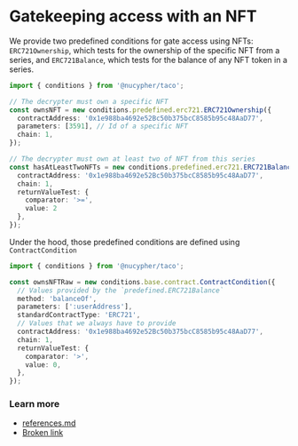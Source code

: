 # Gatekeeping access with an NFT

We provide two predefined conditions for gate access using NFTs: `ERC721Ownership`, which tests for the ownership of the specific NFT from a series, and `ERC721Balance`, which tests for the balance of any NFT token in a series.

```typescript
import { conditions } from '@nucypher/taco';

// The decrypter must own a specific NFT
const ownsNFT = new conditions.predefined.erc721.ERC721Ownership({
  contractAddress: '0x1e988ba4692e52Bc50b375bcC8585b95c48AaD77',
  parameters: [3591], // Id of a specific NFT
  chain: 1,
});

// The decrypter must own at least two of NFT from this series
const hasAtLeastTwoNFTs = new conditions.predefined.erc721.ERC721Balance({
  contractAddress: '0x1e988ba4692e52Bc50b375bcC8585b95c48AaD77',
  chain: 1,
  returnValueTest: {
    comparator: '>=',
    value: 2
  },
});
```

Under the hood, those predefined conditions are defined using `ContractCondition`

```typescript
import { conditions } from '@nucypher/taco';

const ownsNFTRaw = new conditions.base.contract.ContractCondition({
  // Values provided by the `predefined.ERC721Balance`
  method: 'balanceOf',
  parameters: [':userAddress'],
  standardContractType: 'ERC721',
  // Values that we always have to provide
  contractAddress: '0x1e988ba4692e52Bc50b375bcC8585b95c48AaD77',
  chain: 1,
  returnValueTest: {
    comparator: '>',
    value: 0,
  },
});
```

### Learn more&#x20;

* [references.md](../../../references.md "mention")
* [Broken link](broken-reference "mention")
